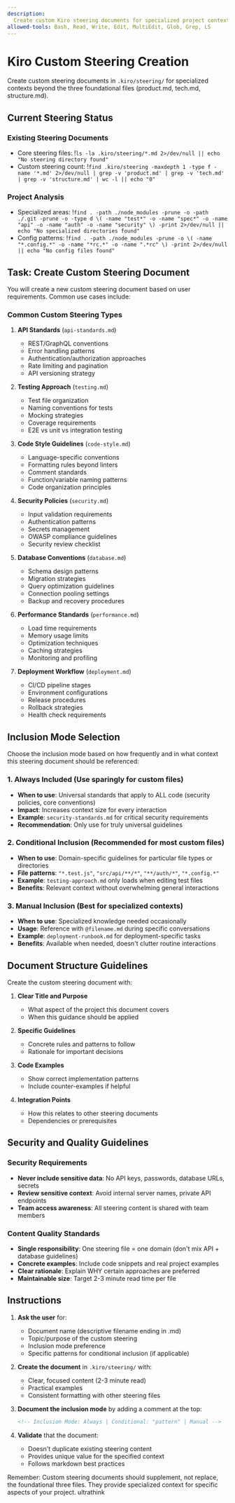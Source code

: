 ```yaml
---
description:
  Create custom Kiro steering documents for specialized project contexts
allowed-tools: Bash, Read, Write, Edit, MultiEdit, Glob, Grep, LS
---
```


# Kiro Custom Steering Creation

Create custom steering documents in `.kiro/steering/` for specialized contexts
beyond the three foundational files (product.md, tech.md, structure.md).

## Current Steering Status

### Existing Steering Documents

- Core steering files:
  !`ls -la .kiro/steering/*.md 2>/dev/null || echo "No steering directory found"`
- Custom steering count:
  !`find .kiro/steering -maxdepth 1 -type f -name '*.md' 2>/dev/null | grep -v 'product.md' | grep -v 'tech.md' | grep -v 'structure.md' | wc -l || echo "0"`

### Project Analysis

- Specialized areas:
  !`find . -path ./node_modules -prune -o -path ./.git -prune -o -type d \( -name "test*" -o -name "spec*" -o -name "api" -o -name "auth" -o -name "security" \) -print 2>/dev/null || echo "No specialized directories found"`
- Config patterns:
  !`find . -path ./node_modules -prune -o \( -name "*.config.*" -o -name "*rc.*" -o -name ".*rc" \) -print 2>/dev/null || echo "No config files found"`

## Task: Create Custom Steering Document

You will create a new custom steering document based on user requirements.
Common use cases include:

### Common Custom Steering Types

1. **API Standards** (`api-standards.md`)

   - REST/GraphQL conventions
   - Error handling patterns
   - Authentication/authorization approaches
   - Rate limiting and pagination
   - API versioning strategy

2. **Testing Approach** (`testing.md`)

   - Test file organization
   - Naming conventions for tests
   - Mocking strategies
   - Coverage requirements
   - E2E vs unit vs integration testing

3. **Code Style Guidelines** (`code-style.md`)

   - Language-specific conventions
   - Formatting rules beyond linters
   - Comment standards
   - Function/variable naming patterns
   - Code organization principles

4. **Security Policies** (`security.md`)

   - Input validation requirements
   - Authentication patterns
   - Secrets management
   - OWASP compliance guidelines
   - Security review checklist

5. **Database Conventions** (`database.md`)

   - Schema design patterns
   - Migration strategies
   - Query optimization guidelines
   - Connection pooling settings
   - Backup and recovery procedures

6. **Performance Standards** (`performance.md`)

   - Load time requirements
   - Memory usage limits
   - Optimization techniques
   - Caching strategies
   - Monitoring and profiling

7. **Deployment Workflow** (`deployment.md`)
   - CI/CD pipeline stages
   - Environment configurations
   - Release procedures
   - Rollback strategies
   - Health check requirements

## Inclusion Mode Selection

Choose the inclusion mode based on how frequently and in what context this
steering document should be referenced:

### 1. Always Included (Use sparingly for custom files)

- **When to use**: Universal standards that apply to ALL code (security
  policies, core conventions)
- **Impact**: Increases context size for every interaction
- **Example**: `security-standards.md` for critical security requirements
- **Recommendation**: Only use for truly universal guidelines

### 2. Conditional Inclusion (Recommended for most custom files)

- **When to use**: Domain-specific guidelines for particular file types or
  directories
- **File patterns**: `"*.test.js"`, `"src/api/**/*"`, `"**/auth/*"`,
  `"*.config.*"`
- **Example**: `testing-approach.md` only loads when editing test files
- **Benefits**: Relevant context without overwhelming general interactions

### 3. Manual Inclusion (Best for specialized contexts)

- **When to use**: Specialized knowledge needed occasionally
- **Usage**: Reference with `@filename.md` during specific conversations
- **Example**: `deployment-runbook.md` for deployment-specific tasks
- **Benefits**: Available when needed, doesn't clutter routine interactions

## Document Structure Guidelines

Create the custom steering document with:

1. **Clear Title and Purpose**

   - What aspect of the project this document covers
   - When this guidance should be applied

2. **Specific Guidelines**

   - Concrete rules and patterns to follow
   - Rationale for important decisions

3. **Code Examples**

   - Show correct implementation patterns
   - Include counter-examples if helpful

4. **Integration Points**
   - How this relates to other steering documents
   - Dependencies or prerequisites

## Security and Quality Guidelines

### Security Requirements

- **Never include sensitive data**: No API keys, passwords, database URLs,
  secrets
- **Review sensitive context**: Avoid internal server names, private API
  endpoints
- **Team access awareness**: All steering content is shared with team members

### Content Quality Standards

- **Single responsibility**: One steering file = one domain (don't mix API +
  database guidelines)
- **Concrete examples**: Include code snippets and real project examples
- **Clear rationale**: Explain WHY certain approaches are preferred
- **Maintainable size**: Target 2-3 minute read time per file

## Instructions

1. **Ask the user** for:

   - Document name (descriptive filename ending in .md)
   - Topic/purpose of the custom steering
   - Inclusion mode preference
   - Specific patterns for conditional inclusion (if applicable)

2. **Create the document** in `.kiro/steering/` with:

   - Clear, focused content (2-3 minute read)
   - Practical examples
   - Consistent formatting with other steering files

3. **Document the inclusion mode** by adding a comment at the top:

   ```markdown
   <!-- Inclusion Mode: Always | Conditional: "pattern" | Manual -->
   ```

4. **Validate** that the document:
   - Doesn't duplicate existing steering content
   - Provides unique value for the specified context
   - Follows markdown best practices

Remember: Custom steering documents should supplement, not replace, the
foundational three files. They provide specialized context for specific aspects
of your project. ultrathink
